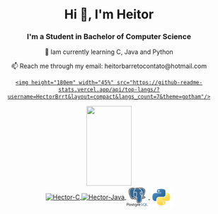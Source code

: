 <h1 align="center">Hi 👋, I'm Heitor</h1>
<h3 align="center">I'm a Student in Bachelor of Computer Science</h3>

<p align="center">
🔭 Iam currently learning C, Java and Python
</p>

<p align="center">
📫 Reach me through my email: heitorbarretocontato@hotmail.com
</p>

<div align="center">
  <a href="https://github.com/HectorBrrt/">
    
    <img height="180em" width="45%" src="https://github-readme-stats.vercel.app/api/top-langs/?username=HectorBrrt&layout=compact&langs_count=7&theme=gotham"/>
  <img height="180em" width="45%" src="https://github-readme-stats.vercel.app/api?username=HectorBrrt&show_icons=true&theme=gotham&include_all_commits=true&count_private=true"/>
</div>

<div align="center">
  <img align="center" alt="Hector-C" height="45" width="50" src="https://cdn.jsdelivr.net/gh/devicons/devicon/icons/c/c-original.svg" />
  <img align="center" alt="Hector-Java" height="45" width="50" src="https://cdn.jsdelivr.net/gh/devicons/devicon/icons/java/java-original.svg" />
  <img align="center" alt="Hector-postgreSQL" height="45" width="50"src="https://raw.githubusercontent.com/devicons/devicon/master/icons/postgresql/postgresql-original-wordmark.svg"/>
  <img align="center" alt="Hector-Python" height="45" width="50" src="https://raw.githubusercontent.com/devicons/devicon/master/icons/python/python-original.svg"/>
</div>
